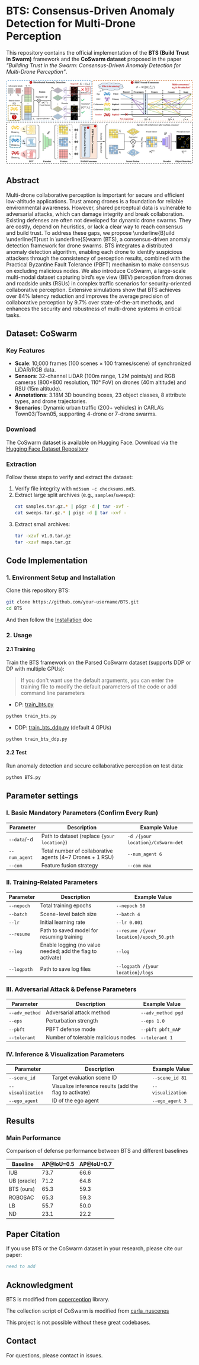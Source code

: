# BTS: Consensus-Driven Anomaly Detection for Multi-Drone Perception
This repository contains the official implementation of the **BTS (Build Trust in Swarm)** framework and the **CoSwarm dataset** proposed in the paper *"Building Trust in the Swarm: Consensus-Driven Anomaly Detection for Multi-Drone Perception"*.

![total.png](figs/total.png)

## Abstract 
Multi-drone collaborative perception is important for secure and efficient low-altitude applications. Trust among drones is a foundation for reliable environmental awareness. However, shared perceptual data is vulnerable to adversarial attacks, which can damage integrity and break collaboration. Existing defenses are often not developed for dynamic drone swarms. They are costly, depend on heuristics, or lack a clear way to reach consensus and build trust. To address these gaps, we propose \underline{B}uild \underline{T}rust in \underline{S}warm (BTS), a consensus-driven anomaly detection framework for drone swarms. BTS integrates a distributed anomaly detection algorithm, enabling each drone to identify suspicious attackers through the consistency of perception results, combined with the Practical Byzantine Fault Tolerance (PBFT) mechanism to make consensus on excluding malicious nodes. We also introduce CoSwarm, a large-scale multi-modal dataset capturing bird’s eye view (BEV) perception from drones and roadside units (RSUs) in complex traffic scenarios for security-oriented collaborative perception. Extensive simulations show that BTS achieves over 84\% latency reduction and improves the average precision of collaborative perception by 9.7\% over state-of-the-art methods, and enhances the security and robustness of multi-drone systems in critical tasks.


## Dataset: CoSwarm
### Key Features
- **Scale**: 10,000 frames (100 scenes × 100 frames/scene) of synchronized LiDAR/RGB data.
- **Sensors**: 32-channel LiDAR (100m range, 1.2M points/s) and RGB cameras (800×800 resolution, 110° FoV) on drones (40m altitude) and RSU (15m altitude).
- **Annotations**: 3.18M 3D bounding boxes, 23 object classes, 8 attribute types, and drone trajectories.
- **Scenarios**: Dynamic urban traffic (200+ vehicles) in CARLA’s Town03/Town05, supporting 4-drone or 7-drone swarms.

### Download
The CoSwarm dataset is available on Hugging Face. Download via the [Hugging Face Dataset Repository](https://huggingface.co/datasets/liuzh594/CoSwarm) 

### Extraction
Follow these steps to verify and extract the dataset:
1. Verify file integrity with `md5sum -c checksums.md5`.
2. Extract large split archives (e.g., `samples`/`sweeps`):
   ```bash
   cat samples.tar.gz.* | pigz -d | tar -xvf -
   cat sweeps.tar.gz.* | pigz -d | tar -xvf -
   ```
3. Extract small archives:
   ```bash
   tar -xzvf v1.0.tar.gz
   tar -xzvf maps.tar.gz
   ```


## Code Implementation
### 1. Environment Setup and Installation
Clone this repository BTS:

```bash
git clone https://github.com/your-username/BTS.git
cd BTS
```
And then follow the [Installation](./docs/Installation.md) doc

### 2. Usage
#### 2.1 Training
Train the BTS framework on the Parsed CoSwarm dataset (supports DDP or DP with multiple GPUs):
> If you don't want use the default arguments, you can enter the training file to modify the default parameters of the code or add command line parameters
+ DP: [train_bts.py](BTS/coperception/tools/det/BTS/train_bts.py)
```bash
python train_bts.py
```

+ DDP: [train_bts_ddp.py](coperception/tools/det/BTS/train_bts_ddp.py) (default 4 GPUs)
```bash
python train_bts_ddp.py
```

#### 2.2 Test
Run anomaly detection and secure collaborative perception on test data:
```bash
python BTS.py
```
## Parameter settings

### I. Basic Mandatory Parameters (Confirm Every Run)

| Parameter     | Description                                               | Example Value                     |
|---------------|-----------------------------------------------------------|-----------------------------------|
| `--data`/-d   | Path to dataset (replace `{your location}`)               | `-d /{your location}/CoSwarm-det` |
| `--num_agent` | Total number of collaborative agents (4~7 Drones + 1 RSU) | `--num_agent 6`                   |
| `--com`       | Feature fusion strategy                                   | `--com max`                       |


### II. Training-Related Parameters
| Parameter   | Description                                                | Example Value                            |
|-------------|------------------------------------------------------------|------------------------------------------|
| `--nepoch`  | Total training epochs                                      | `--nepoch 50`                            |
| `--batch`   | Scene-level batch size                                     | `--batch 4`                              |
| `--lr`      | Initial learning rate                                      | `--lr 0.001`                             |
| `--resume`  | Path to saved model for resuming training                  | `--resume /{your location}/epoch_50.pth` |
| `--log`     | Enable logging (no value needed; add the flag to activate) | `--log`                                  |
| `--logpath` | Path to save log files                                     | `--logpath /{your location}/logs`        |


### III. Adversarial Attack & Defense Parameters
| Parameter      | Description                         | Example Value      |
|----------------|-------------------------------------|--------------------|
| `--adv_method` | Adversarial attack method           | `--adv_method pgd` |
| `--eps`        | Perturbation strength               | `--eps 1.0`        |
| `--pbft`       | PBFT defense mode                   | `--pbft pbft_mAP`  |
| `--tolerant`   | Number of tolerable malicious nodes | `--tolerant 1`     |


### IV. Inference & Visualization Parameters
| Parameter         | Description                                            | Example Value     |
|-------------------|--------------------------------------------------------|-------------------|
| `--scene_id`      | Target evaluation scene ID                             | `--scene_id 81`   |
| `--visualization` | Visualize inference results (add the flag to activate) | `--visualization` |
| `--ego_agent`     | ID of the ego agent                                    | `--ego_agent 3`   |


## Results
### Main Performance
Comparison of defense performance between BTS and different baselines

| Baseline    | AP@IoU=0.5 | AP@IoU=0.7 |
|-------------|------------|------------|
| IUB         | 73.7       | 66.6       |
| UB (oracle) | 71.2       | 64.8       |
| BTS (ours)  | 65.3       | 59.3       |
| ROBOSAC     | 65.3       | 59.3       |
| LB          | 55.7       | 50.0       |
| ND          | 23.1       | 22.2       |


## Paper Citation
If you use BTS or the CoSwarm dataset in your research, please cite our paper:
```bibtex
need to add
```

## Acknowledgment
BTS is modified from [coperception](https://github.com/coperception/coperception) library.

The collection script of CoSwarm  is modified from [carla_nuscenes](https://github.com/cf206cd/carla_nuscenes)

This project is not possible without these great codebases.

## Contact
For questions, please contact in issues.
